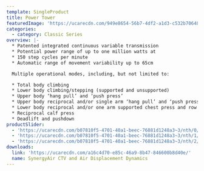 ```yaml
---
template: SingleProduct
title: Power Tower
featuredImage: 'https://ucarecdn.com/949e8654-56b7-4df2-a1d3-c532b70648c3/'
categories:
  - category: Classic Series
overview: |-
  * Patented integrated continuous variable transmission
  * Potential power range of up to one million watts at
  * 150 step cycles per minute
  * Automatic range of movement variability up to 65cm

  Multiple operational modes, including, but not limited to:

  * Total body climbing
  * Lower body climbing/stepping (supported and unsupported)
  * Upper body ‘hang pull’ and ‘push press’
  * Upper body reciprocal and/or single arm ‘hang pull’ and ‘push press’
  * Lower body reciprocal and/or one arm supported chest press and row
  * Reciprocal calf press
  * Deadlift and pushdown
productSlider:
  - 'https://ucarecdn.com/b07810f5-4701-40a1-beec-76881d1248a3~3/nth/0/'
  - 'https://ucarecdn.com/b07810f5-4701-40a1-beec-76881d1248a3~3/nth/1/'
  - 'https://ucarecdn.com/b07810f5-4701-40a1-beec-76881d1248a3~3/nth/2/'
downloads:
  link: 'https://ucarecdn.com/a16c4d70-e85c-46a9-8b47-846600b8d40e/'
  name: SynergyAir CTV and Air Displacement Dynamics
---
```


